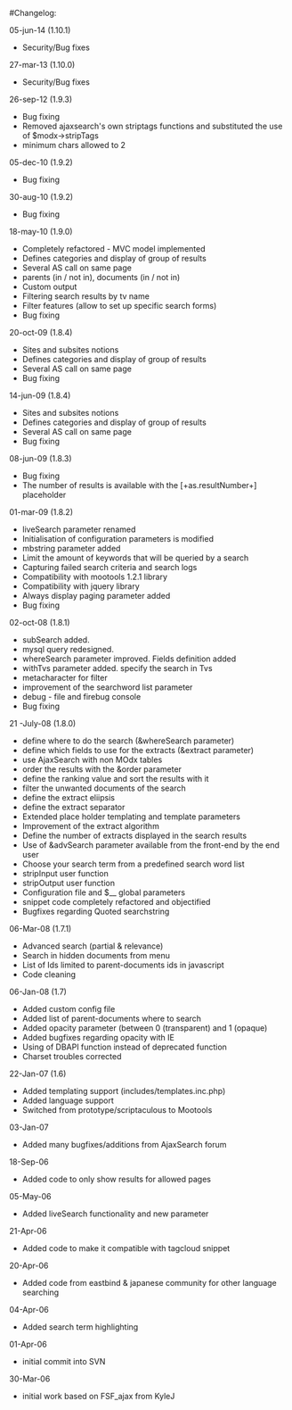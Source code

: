 #Changelog:

05-jun-14 (1.10.1)

- Security/Bug fixes

27-mar-13 (1.10.0)

- Security/Bug fixes

26-sep-12 (1.9.3)

- Bug fixing
- Removed ajaxsearch's own striptags functions and substituted the use of $modx->stripTags
- minimum chars allowed to 2

05-dec-10 (1.9.2)

- Bug fixing

30-aug-10 (1.9.2)

- Bug fixing

18-may-10 (1.9.0)

- Completely refactored - MVC model implemented
- Defines categories and display of group of results
- Several AS call on same page
- parents (in / not in), documents (in / not in)
- Custom output
- Filtering search results by tv name
- Filter features (allow to set up specific search forms)
- Bug fixing

20-oct-09 (1.8.4)

- Sites and subsites notions
- Defines categories and display of group of results
- Several AS call on same page
- Bug fixing

14-jun-09 (1.8.4)

- Sites and subsites notions
- Defines categories and display of group of results
- Several AS call on same page
- Bug fixing

08-jun-09 (1.8.3)

- Bug fixing
- The number of results is available with the [+as.resultNumber+] placeholder

01-mar-09 (1.8.2)

- liveSearch parameter renamed
- Initialisation of configuration parameters is modified
- mbstring parameter added
- Limit the amount of keywords that will be queried by a search
- Capturing failed search criteria and search logs
- Compatibility with mootools 1.2.1 library
- Compatibility with jquery library
- Always display paging parameter added
- Bug fixing

02-oct-08 (1.8.1)

- subSearch added.
- mysql query redesigned.
- whereSearch parameter improved. Fields definition added
- withTvs parameter added. specify the search in Tvs
- metacharacter for filter
- improvement of the searchword list parameter
- debug - file and firebug console
- Bug fixing

21 -July-08 (1.8.0)

- define where to do the search (&whereSearch parameter)
- define which fields to use for the extracts (&extract parameter)
- use AjaxSearch with non MOdx tables
- order the results with the &order parameter
- define the ranking value and sort the results with it
- filter the unwanted documents of the search
- define the extract eliipsis
- define the extract separator
- Extended place holder templating and template parameters
- Improvement of the extract algorithm
- Define the number of extracts displayed in the search results
- Use of &advSearch parameter available from the front-end by the end user
- Choose your search term from a predefined search word list
- stripInput user function
- stripOutput user function
- Configuration file and $__ global parameters
- snippet code completely refactored and objectified
- Bugfixes regarding Quoted searchstring

06-Mar-08 (1.7.1)

- Advanced search (partial & relevance)
- Search in hidden documents from menu
- List of Ids limited to parent-documents ids in javascript
- Code cleaning

06-Jan-08 (1.7)

- Added custom config file
- Added list of parent-documents where to search
- Added opacity parameter (between 0 (transparent) and 1 (opaque)
- Added bugfixes regarding opacity with IE
- Using of DBAPI function instead of deprecated function
- Charset troubles corrected

22-Jan-07 (1.6)

- Added templating support (includes/templates.inc.php)
- Added language support
- Switched from prototype/scriptaculous to Mootools
	
03-Jan-07

- Added many bugfixes/additions from AjaxSearch forum

18-Sep-06

- Added code to only show results for allowed pages

05-May-06

- Added liveSearch functionality and new parameter

21-Apr-06

- Added code to make it compatible with tagcloud snippet

20-Apr-06

- Added code from eastbind & japanese community for other language searching

04-Apr-06

- Added search term highlighting

01-Apr-06

- initial commit into SVN

30-Mar-06

- initial work based on FSF_ajax from KyleJ